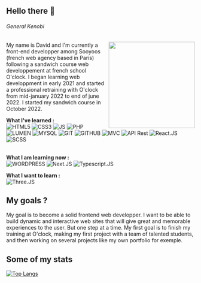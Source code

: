 ## Hello there 👋 
###### *General Kenobi*
<img align='right' src="https://media.giphy.com/media/J1j6wzyprIjN0dFZoc/giphy.gif" width="230" />

My name is David and I'm currently a front-end developper among Sooyoos (french web agency based in Paris) following a sandwich course web developpement at french school O'clock. I began learning web developpment in early 2021 and started a professional retraining with O'clock from mid-january 2022 to end of june 2022. I started my sandwich course in October 2022.

**What I've learned :** </br>
![HTML5](https://img.shields.io/badge/HTML5-E34F26?style=for-the-badge&logo=html5&logoColor=white)
![CSS3](https://img.shields.io/badge/CSS3-1572B6?style=for-the-badge&logo=css3&logoColor=white)
![JS](https://img.shields.io/badge/JavaScript-323330?style=for-the-badge&logo=javascript&logoColor=F7DF1E)
![PHP](https://img.shields.io/badge/PHP-777BB4?style=for-the-badge&logo=php&logoColor=white)
![LUMEN](https://img.shields.io/badge/Lumen-E74430?style=for-the-badge&logo=lumen&logoColor=white)
![MYSQL](https://img.shields.io/badge/MySQL-00000F?style=for-the-badge&logo=mysql&logoColor=white)
![GIT](https://img.shields.io/badge/Git-F05032?style=for-the-badge&logo=git&logoColor=white)
![GITHUB](https://img.shields.io/badge/Github-181717?style=for-the-badge&logo=github&logoColor=white)
![MVC](https://img.shields.io/badge/MVC-CD1A5B?style=for-the-badge)
![API Rest](https://img.shields.io/badge/API%20REST-E0B130?style=for-the-badge)
![React.JS](https://img.shields.io/badge/REACT.JS-61DAFB?style=for-the-badge&logo=react&logoColor=black)
![SCSS](https://img.shields.io/badge/Sass-CC6699?style=for-the-badge&logo=sass&logoColor=white)</br></br>

**What I am learning now :** </br>
![WORDPRESS](https://img.shields.io/badge/Wordpress-21759B?style=for-the-badge&logo=wordpress&logoColor=white)
![Next.JS](https://img.shields.io/badge/NEXT.JS-000000?style=for-the-badge&logo=next.js)
![Typescript.JS](https://img.shields.io/badge/TYPESCRIPT.JS-FFFFFF?style=for-the-badge&logo=typescript)

**What I want to learn :** </br>
![Three.JS](https://img.shields.io/badge/THREE.JS-C2BCD6?style=for-the-badge)

## My goals ?

My goal is to become a solid frontend web developper. I want to be able to build dynamic and interactive web sites that will give great and memorable experiences to the user. But one step at a time. My first goal is to finish my training at O'clock, making my first project with a team of talented students, and then working on several projects like my own portfolio for exemple.

## Some of my stats

[![Top Langs](https://github-readme-stats.vercel.app/api/top-langs/?username=DavidPoulain&layout=compact&theme=vision-friendly-dark)](https://github.com/anuraghazra/github-readme-stats)





<!--
**DavidPoulain/DavidPoulain** is a ✨ _special_ ✨ repository because its `README.md` (this file) appears on your GitHub profile.

Here are some ideas to get you started:

- 🔭 I’m currently working on ...
- 🌱 I’m currently learning ...
- 👯 I’m looking to collaborate on ...
- 🤔 I’m looking for help with ...
- 💬 Ask me about ...
- 📫 How to reach me: ...
- 😄 Pronouns: ...
- ⚡ Fun fact: ...
-->


